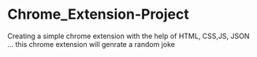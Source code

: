# Chrome_Extension-Project
Creating a simple chrome extension with the help of HTML, CSS,JS, JSON ... this chrome extension will genrate a random joke 
